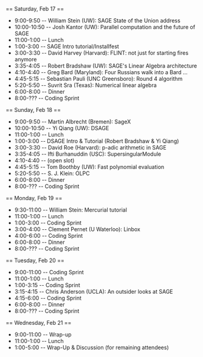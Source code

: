 == Saturday, Feb 17 ==

 * 9:00-9:50 -- William Stein (UW): SAGE State of the Union address
 * 10:00-10:50 -- Josh Kantor (UW): Parallel computation and the future of SAGE
 * 11:00-1:00 -- Lunch
 * 1:00-3:00 -- SAGE Intro tutorial/Installfest
 * 3:00-3:30 -- David Harvey (Harvard): FLINT: not just for starting fires anymore
 * 3:35-4:05 -- Robert Bradshaw (UW): SAGE's Linear Algebra architecture
 * 4:10-4:40 -- Greg Bard (Maryland): Four Russians walk into a Bard ...
 * 4:45-5:15 -- Sebastian Pauli (UNC Greensboro): Round 4 algorithm
 * 5:20-5:50 -- Suvrit Sra (Texas): Numerical linear algebra
 * 6:00-8:00 -- Dinner
 * 8:00-??? -- Coding Sprint

== Sunday, Feb 18 ==

 * 9:00-9:50 -- Martin Albrecht (Bremen): SageX
 * 10:00-10:50 -- Yi Qiang (UW): DSAGE
 * 11:00-1:00 -- Lunch
 * 1:00-3:00 -- DSAGE Intro & Tutorial (Robert Bradshaw & Yi Qiang)
 * 3:00-3:30 -- David Roe (Harvard): p-adic arithmetic in SAGE
 * 3:35-4:05 -- Ifti Burhanuddin (USC): SupersingularModule
 * 4:10-4:40 -- (open slot)
 * 4:45-5:15 -- Tom Boothby (UW): Fast polynomial evaluation	
 * 5:20-5:50 -- S. J. Klein: OLPC
 * 6:00-8:00 -- Dinner
 * 8:00-??? -- Coding Sprint

== Monday, Feb 19 ==

 * 9:30-11:00 -- William Stein: Mercurial tutorial
 * 11:00-1:00 -- Lunch
 * 1:00-3:00 -- Coding Sprint
 * 3:00-4:00 -- Clement Pernet (U Waterloo): Linbox
 * 4:00-6:00 -- Coding Sprint
 * 6:00-8:00 -- Dinner
 * 8:00-??? -- Coding Sprint

== Tuesday, Feb 20 ==

 * 9:00-11:00 -- Coding Sprint
 * 11:00-1:00 -- Lunch
 * 1:00-3:15 -- Coding Sprint
 * 3:15-4:15 -- Chris Anderson (UCLA): An outsider looks at SAGE
 * 4:15-6:00 -- Coding Sprint
 * 6:00-8:00 -- Dinner
 * 8:00-??? -- Coding Sprint

== Wednesday, Feb 21 == 

 * 9:00-11:00 -- Wrap-up
 * 11:00-1:00 -- Lunch
 * 1:00-5:00 -- Wrap-Up & Discussion (for remaining attendees)
